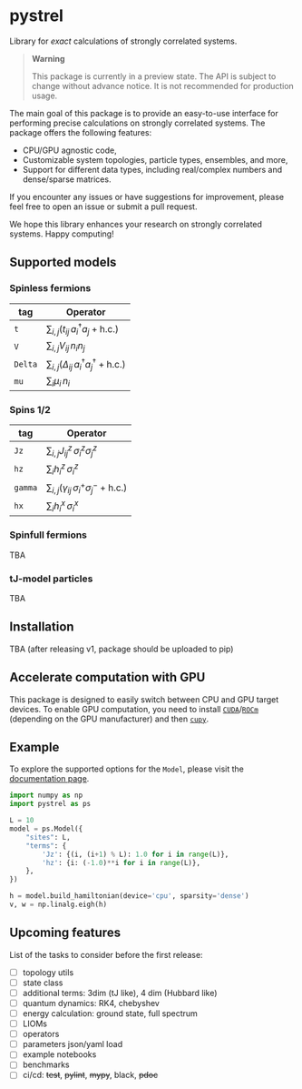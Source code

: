 # pystrel

Library for *exact* calculations of strongly correlated systems.

> **Warning**
>
> This package is currently in a preview state.
> The API is subject to change without advance notice.
> It is not recommended for production usage.

The main goal of this package is to provide an easy-to-use interface for performing precise calculations on strongly correlated systems. The package offers the following features:

- CPU/GPU agnostic code,
- Customizable system topologies, particle types, ensembles, and more,
- Support for different data types, including real/complex numbers and dense/sparse matrices.

If you encounter any issues or have suggestions for improvement, please feel free to open an issue or submit a pull request.

We hope this library enhances your research on strongly correlated systems. Happy computing!


## Supported models

### Spinless fermions

| tag          | Operator                                                                         |
|--------------|----------------------------------------------------------------------------------|
| `t`          | $\sum_{i,j} \left(t_{ij} \, a_i^\dagger a_j + \text{h.c.}\right)$                |
| `V`          | $\sum_{i,j} V_{ij} \, n_i n_j$                                                   |
| `Delta`      | $\sum_{i,j} \left(\Delta_{ij} \, a_i^\dagger a_j^\dagger + \text{h.c.}\right)$   |
| `mu`         | $\sum_{i} \mu_{i} \, n_i$                                                        |

### Spins 1/2

| tag          | Operator                                                                         |
|--------------|----------------------------------------------------------------------------------|
| `Jz`         | $\sum_{i,j} J_{ij}^z \, \sigma_i^z \sigma_j^z$                                   |
| `hz`         | $\sum_{i} h_{i}^z \, \sigma_i^z$                                                 |
| `gamma`      | $\sum_{i,j} \left(\gamma_{ij} \, \sigma_i^+\sigma_j^- + \text{h.c.}\right)$      |
| `hx`         | $\sum_{i} h_{i}^x \, \sigma_i^x$                                                 |


### Spinfull fermions

TBA

### tJ-model particles

TBA

## Installation

TBA (after releasing v1, package should be uploaded to pip)

## Accelerate computation with GPU

This package is designed to easily switch between CPU and GPU target devices. 
To enable GPU computation, you need to install [`CUDA`][CUDA]/[`ROCm`][ROCM] (depending on the GPU manufacturer) and then [`cupy`][cupy].

## Example

To explore the supported options for the `Model`, please visit the [documentation page][docs].

```python
import numpy as np
import pystrel as ps

L = 10
model = ps.Model({
    "sites": L,
    "terms": {
        'Jz': {(i, (i+1) % L): 1.0 for i in range(L)},
        'hz': {i: (-1.0)**i for i in range(L)},
    },
})

h = model.build_hamiltonian(device='cpu', sparsity='dense')
v, w = np.linalg.eigh(h)
```

## Upcoming features

List of the tasks to consider before the first release:

- [ ] topology utils
- [ ] state class
- [ ] additional terms: 3dim (tJ like), 4 dim (Hubbard like)
- [ ] quantum dynamics: RK4, chebyshev
- [ ] energy calculation: ground state, full spectrum
- [ ] LIOMs
- [ ] operators
- [ ] parameters json/yaml load
- [ ] example notebooks
- [ ] benchmarks
- [ ] ci/cd: ~~test~~, ~~pylint~~, ~~mypy~~, black, ~~pdoc~~

[CUDA]:https://developer.nvidia.com/cuda-downloads
[ROCm]:https://github.com/RadeonOpenCompute/ROCm
[cupy]:https://cupy.dev/
[docs]:https://andywiecko.github.io/pystrel